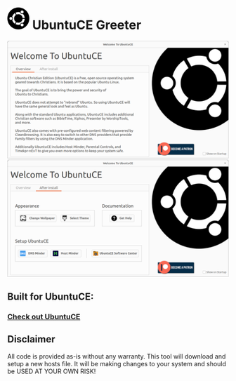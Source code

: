 <h1><img src="https://raw.githubusercontent.com/jeremehancock/ubuntu-ce-welcome/main/ubuntu-logo.png" height="50" /> UbuntuCE Greeter</h1>

<img src="https://raw.githubusercontent.com/jeremehancock/ubuntu-ce-welcome/main/ubuntu-ce-greeter-overview.png" />

<img src="https://raw.githubusercontent.com/jeremehancock/ubuntu-ce-welcome/main/ubuntu-ce-greeter-after-install.png" />

## Built for UbuntuCE:

### [Check out UbuntuCE](https://ubuntuce.com/)

## Disclaimer

All code is provided as-is without any warranty. This tool will download and setup a new hosts file. It will be making
changes to your system and should be USED AT YOUR OWN RISK!
